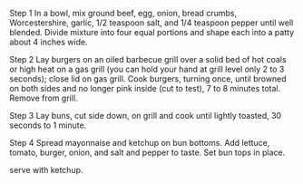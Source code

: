 Step 1
In a bowl, mix ground beef, egg, onion, bread crumbs, Worcestershire, garlic, 1/2 teaspoon salt, and 1/4 teaspoon pepper until well blended. Divide mixture into four equal portions and shape each into a patty about 4 inches wide.

Step 2
Lay burgers on an oiled barbecue grill over a solid bed of hot coals or high heat on a gas grill (you can hold your hand at grill level only 2 to 3 seconds); close lid on gas grill. Cook burgers, turning once, until browned on both sides and no longer pink inside (cut to test), 7 to 8 minutes total. Remove from grill.

Step 3
Lay buns, cut side down, on grill and cook until lightly toasted, 30 seconds to 1 minute.

Step 4
Spread mayonnaise and ketchup on bun bottoms. Add lettuce, tomato, burger, onion, and salt and pepper to taste. Set bun tops in place.

serve with ketchup.